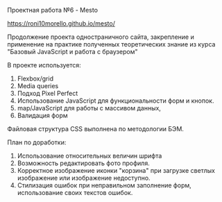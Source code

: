 Проектная работа №6 - Mesto

https://roni10morello.github.io/mesto/

Продолжение проекта одностраничного сайта, закрепление и применение на практике полученных теоретических знание из курса "Базовый JavaScript и работа с браузером"

В проекте используется:
1. Flexbox/grid
2. Media queries
4. Подход Pixel Perfect
5. Использование JavaScript для функциональности форм и кнопок.
6. map/JavaScript для работы с массивом данных,
7. Валидация форм

Файловая структура CSS выполнена по методологии БЭМ.

План по доработки:
1. Использование относительных величин шрифта
2. Возможность редактировать фото профиля.
3. Корректное изображение иконки "корзина" при загрузке светлых изображение или изображение недоступно.
4. Стилизация ошибок при неправильном заполнение форм, использование своих текстов ошибок.
